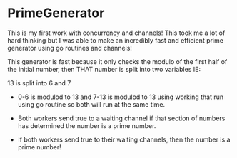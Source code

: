 # PrimeGenerator
This is my first work with concurrency and channels! This took me a lot of hard thinking but I was able to make an incredibly fast and efficient prime generator using go routines and channels!

This generator is fast because it only checks the modulo of the first half of the initial number, then THAT number is split into two variables IE:

  13 is split into 6 and 7
  
   - 0-6 is modulod to 13 and 7-13 is modulod to 13 using working that run using go routine so both will run at the same time.
    
   - Both workers send true to a waiting channel if that section of numbers has determined the number is a prime number.
    
   - If both workers send true to their waiting channels, then the number is a prime number!
